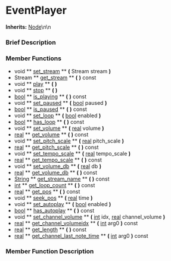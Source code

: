 #  EventPlayer  
**Inherits:** [Node](class_node)\\n\\n
###  Brief Description  


###  Member Functions 
  * void  ** [set_stream](#set_stream) **  **(** Stream stream  **)**
  * Stream  ** [get_stream](#get_stream) **  **(** **)** const
  * void  ** [play](#play) **  **(** **)**
  * void  ** [stop](#stop) **  **(** **)**
  * [bool](class_bool)  ** [is_playing](#is_playing) **  **(** **)** const
  * void  ** [set_paused](#set_paused) **  **(** [bool](class_bool) paused  **)**
  * [bool](class_bool)  ** [is_paused](#is_paused) **  **(** **)** const
  * void  ** [set_loop](#set_loop) **  **(** [bool](class_bool) enabled  **)**
  * [bool](class_bool)  ** [has_loop](#has_loop) **  **(** **)** const
  * void  ** [set_volume](#set_volume) **  **(** [real](class_real) volume  **)**
  * [real](class_real)  ** [get_volume](#get_volume) **  **(** **)** const
  * void  ** [set_pitch_scale](#set_pitch_scale) **  **(** [real](class_real) pitch_scale  **)**
  * [real](class_real)  ** [get_pitch_scale](#get_pitch_scale) **  **(** **)** const
  * void  ** [set_tempo_scale](#set_tempo_scale) **  **(** [real](class_real) tempo_scale  **)**
  * [real](class_real)  ** [get_tempo_scale](#get_tempo_scale) **  **(** **)** const
  * void  ** [set_volume_db](#set_volume_db) **  **(** [real](class_real) db  **)**
  * [real](class_real)  ** [get_volume_db](#get_volume_db) **  **(** **)** const
  * [String](class_string)  ** [get_stream_name](#get_stream_name) **  **(** **)** const
  * [int](class_int)  ** [get_loop_count](#get_loop_count) **  **(** **)** const
  * [real](class_real)  ** [get_pos](#get_pos) **  **(** **)** const
  * void  ** [seek_pos](#seek_pos) **  **(** [real](class_real) time  **)**
  * void  ** [set_autoplay](#set_autoplay) **  **(** [bool](class_bool) enabled  **)**
  * [bool](class_bool)  ** [has_autoplay](#has_autoplay) **  **(** **)** const
  * void  ** [set_channel_volume](#set_channel_volume) **  **(** [int](class_int) idx, [real](class_real) channel_volume  **)**
  * [real](class_real)  ** [get_channel_volumeidx](#get_channel_volumeidx) **  **(** [int](class_int) arg0  **)** const
  * [real](class_real)  ** [get_length](#get_length) **  **(** **)** const
  * [real](class_real)  ** [get_channel_last_note_time](#get_channel_last_note_time) **  **(** [int](class_int) arg0  **)** const

###  Member Function Description  

